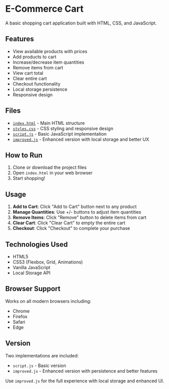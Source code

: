# E-Commerce Cart

A basic shopping cart application built with HTML, CSS, and JavaScript.

## Features

- View available products with prices
- Add products to cart
- Increase/decrease item quantities
- Remove items from cart
- View cart total
- Clear entire cart
- Checkout functionality
- Local storage persistence
- Responsive design

## Files

- [`index.html`](JS_Projects/03_ecommerceCart/index.html) - Main HTML structure
- [`styles.css`](JS_Projects/03_ecommerceCart/styles.css) - CSS styling and responsive design
- [`script.js`](JS_Projects/03_ecommerceCart/script.js) - Basic JavaScript implementation
- [`improved.js`](JS_Projects/03_ecommerceCart/improved.js) - Enhanced version with local storage and better UX

## How to Run

1. Clone or download the project files
2. Open `index.html` in your web browser
3. Start shopping!

## Usage

1. **Add to Cart**: Click "Add to Cart" button next to any product
2. **Manage Quantities**: Use +/- buttons to adjust item quantities
3. **Remove Items**: Click "Remove" button to delete items from cart
4. **Clear Cart**: Click "Clear Cart" to empty the entire cart
5. **Checkout**: Click "Checkout" to complete your purchase

## Technologies Used

- HTML5
- CSS3 (Flexbox, Grid, Animations)
- Vanilla JavaScript
- Local Storage API

## Browser Support

Works on all modern browsers including:
- Chrome
- Firefox
- Safari
- Edge

## Version

Two implementations are included:
- `script.js` - Basic version
- `improved.js` - Enhanced version with persistence and better features

Use `improved.js` for the full experience with local storage and enhanced UI.
